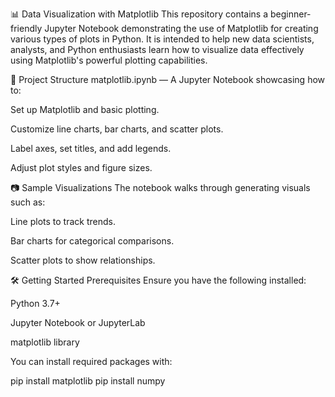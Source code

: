 📊 Data Visualization with Matplotlib
This repository contains a beginner-friendly Jupyter Notebook demonstrating the use of Matplotlib for creating various types of plots in Python. It is intended to help new data scientists, analysts, and Python enthusiasts learn how to visualize data effectively using Matplotlib's powerful plotting capabilities.

📁 Project Structure
matplotlib.ipynb — A Jupyter Notebook showcasing how to:

Set up Matplotlib and basic plotting.

Customize line charts, bar charts, and scatter plots.

Label axes, set titles, and add legends.

Adjust plot styles and figure sizes.

📷 Sample Visualizations
The notebook walks through generating visuals such as:

Line plots to track trends.

Bar charts for categorical comparisons.

Scatter plots to show relationships.

🛠️ Getting Started
Prerequisites
Ensure you have the following installed:

Python 3.7+

Jupyter Notebook or JupyterLab

matplotlib library

You can install required packages with:

pip install matplotlib 
pip install numpy
